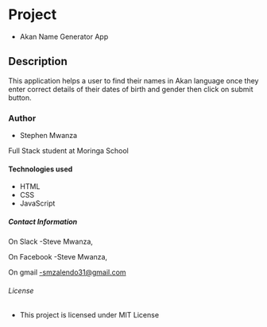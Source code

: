 # Project
* Akan Name Generator App
## Description
 This application helps a user to find their names in Akan language once they enter correct details of their dates of birth and gender then click on submit button.
### Author
* Stephen Mwanza

Full Stack student at Moringa School

####  Technologies used
* HTML
* CSS 
* JavaScript
##### Contact Information
On Slack -Steve Mwanza,

On Facebook -Steve Mwanza,

On gmail -smzalendo31@gmail.com

###### License
* This project is licensed under MIT License
